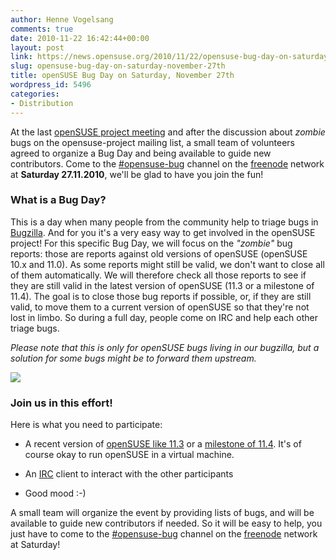 ```yaml
---
author: Henne Vogelsang
comments: true
date: 2010-11-22 16:42:44+00:00
layout: post
link: https://news.opensuse.org/2010/11/22/opensuse-bug-day-on-saturday-november-27th/
slug: opensuse-bug-day-on-saturday-november-27th
title: openSUSE Bug Day on Saturday, November 27th
wordpress_id: 5496
categories:
- Distribution
---
```


At the last [openSUSE project meeting](http://community.opensuse.org/meetings/opensuse-project/2010/opensuse-project.2010-11-17-16.08.html) and after the discussion about _zombie_ bugs on the opensuse-project mailing list, a small team of volunteers agreed to organize a Bug Day and being available to guide new contributors. Come to the [#opensuse-bug](irc://irc.freenode.net/opensuse-bug) channel on the [freenode](http://freenode.net) network at **Saturday 27.11.2010**, we'll be glad to have you join the fun!

<!-- more -->


### What is a Bug Day?


This is a day when many people from the community help to triage bugs in [Bugzilla](http://bugzilla.novell.com). And for you it's a very easy way to get involved in the openSUSE project! For this specific Bug Day, we will focus on the _"zombie"_ bug reports: those are reports against old versions of openSUSE (openSUSE 10.x and 11.0). As some reports might still be valid, we don't want to close all of them automatically. We will therefore check all those reports to see if they are still valid in the latest version of openSUSE (11.3 or a milestone of 11.4). The goal is to close those bug reports if possible, or, if they are still valid, to move them to a current version of openSUSE so that they're not lost in limbo. So during a full day, people come on IRC and help each other triage bugs.

_Please note that this is only for openSUSE bugs living in our bugzilla, but a solution for some bugs might be to forward them upstream._

[![](http://upload.wikimedia.org/wikipedia/commons/7/7f/The_man_who_dressed_up_as_a_bug.jpg)](http://commons.wikimedia.org/wiki/File:The_man_who_dressed_up_as_a_bug.jpg)


### Join us in this effort!


Here is what you need to participate:



	
  * A recent version of [openSUSE like 11.3](http://software.opensuse.org/) or a [milestone of 11.4](http://software.opensuse.org/developer). It's of course okay to run openSUSE in a virtual machine.

	
  * An [IRC](http://www.irchelp.org/) client to interact with the other participants

	
  * Good mood :-)


A small team will organize the event by providing lists of bugs, and will be available to guide new contributors if needed. So it will be easy to help, you just have to come to the [#opensuse-bug](irc://irc.freenode.net/opensuse-bug) channel on the [freenode](http://freenode.net) network at Saturday!
